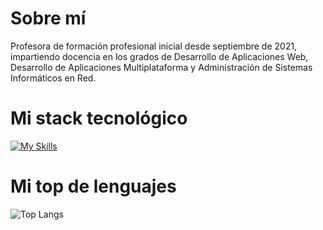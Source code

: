 <!--
**Alesa95/Alesa95** is a ✨ _special_ ✨ repository because its `README.md` (this file) appears on your GitHub profile.

Here are some ideas to get you started:

- 🔭 I’m currently working on ...
- 🌱 I’m currently learning ...
- 👯 I’m looking to collaborate on ...
- 🤔 I’m looking for help with ...
- 💬 Ask me about ...
- 📫 How to reach me: ...
- 😄 Pronouns: ...
- ⚡ Fun fact: ...
-->

<h1>Sobre mí</h1>
Profesora de formación profesional inicial desde septiembre de 2021, impartiendo docencia en los grados de Desarrollo de Aplicaciones Web, Desarrollo de Aplicaciones Multiplataforma y Administración de Sistemas Informáticos en Red.

<h1>Mi stack tecnológico</h1>

[![My Skills](https://skillicons.dev/icons?i=php,laravel,java,js,nodejs,express,html,css,bootstrap,mysql,mongodb,wordpress)](https://skillicons.dev)

<h1>Mi top de lenguajes</h1>

![Top Langs](https://github-readme-stats.vercel.app/api/top-langs/?username=Alesa95&layout=donut)
